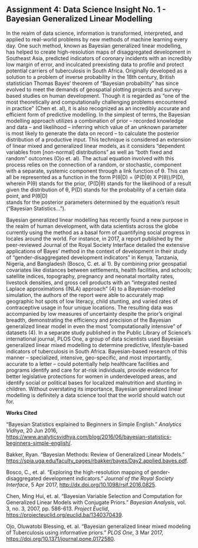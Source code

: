 ## Assignment 4: Data Science Insight No. 1 - Bayesian Generalized Linear Modelling

   <div>In the realm of data science, information is transformed, interpreted, and applied to real-world problems by new methods of machine learning every day. One such method, known as Bayesian generalized linear modelling, has helped to create high-resolution maps of disaggregated development in Southeast Asia, predicted indicators of coronary incidents with an incredibly low margin of error, and inculcated preexisting data to profile and protect potential carriers of tuberculosis in South Africa. Originally developed as a solution to a problem of inverse probability in the 18th century, British statistician Thomas Bayes’ theorem of “Bayesian probability” has since evolved to meet the demands of geospatial plotting projects and survey-based studies on human development. Though it is regarded as “one of the most theoretically and computationally challenging problems encountered in practice” (Chen et. al), it is also recognized as an incredibly accurate and efficient form of predictive modelling. In the simplest of terms, the Bayesian modelling approach utilizes a combination of prior – recorded knowledge and data – and likelihood – inferring which value of an unknown parameter is most likely to generate the data on record – to calculate the posterior distribution of a productive input. This technique is considered an extension of linear mixed and generalized linear models, as it considers “dependent variables from [non-normal] distributions” as well as “both fixed and random” outcomes (Ojo et. al). The actual equation involved with this process relies on the connection of a random, or stochastic, component with a separate, systemic component through a link function of θ. This can all be represented as a function in the form P(θ|D) = (P(D|θ) X P(θ))/P(D), wherein P(θ) stands for the prior, (P(D|θ) stands for the likelihood of a result given the distribution of θ, P(D) stands for the probability of a certain data point, and P(θ|D) </div> stands for the posterior parameters determined by the equation’s result (“Bayesian Statistics…”).


  Bayesian generalized linear modelling has recently found a new purpose in the realm of human development, with data scientists across the globe currently using the method as a basal form of quantifying social progress in locales around the world. For instance, in 2017, a report published by the peer-reviewed Journal of the Royal Society Interface detailed the extensive applications of Bayes’ method in the context of development in their study of “gender-disaggregated development indicators” in Kenya, Tanzania, Nigeria, and Bangladesh (Bosco, C. et. al 1). By combining prior geospatial covariates like distances between settlements, health facilities, and schools; satellite indices, topography, pregnancy and neonatal mortality rates, livestock densities, and gross cell products with an “integrated nested Laplace approximations (INLA) approach” (4) to a Bayesian-modelled simulation, the authors of the report were able to accurately map geographic hot spots of low literacy, child stunting, and varied rates of contraceptive usage in four unique locations. The resulting data was accompanied by low measures of uncertainty despite the prior’s original breadth, demonstrating the efficiency and precision of the Bayesian generalized linear model in even the most “computationally intensive” of datasets (4). In a separate study published in the Public Library of Science’s international journal, PLOS One, a group of data scientists used Bayesian generalized linear mixed modelling to determine predictive, lifestyle-based indicators of tuberculosis in South Africa. Bayesian-based research of this manner – specialized, intensive, geo-specific, and most importantly, accurate to a letter – could potentially help healthcare facilities and programs identify and care for at-risk individuals, provide evidence for better legislative protections for women in underdeveloped areas, and identify social or political bases for localized malnutrition and stunting in children. Without overstating its importance, Bayesian generalized linear modelling is definitely a data science tool that the world should watch out for. 

**Works Cited**

“Bayesian Statistics explained to Beginners in Simple English.” *Analytics Vidhya*, 20 Jun 2016, https://www.analyticsvidhya.com/blog/2016/06/bayesian-statistics-beginners-simple-english/. 

Bakker, Ryan. “Bayesian Methods: Review of Generalized Linear Models.” https://spia.uga.edu/faculty_pages/rbakker/bayes/Day2.applied.bayes.pdf. 

Bosco, C., et. al. “Exploring the high-resolution mapping of gender-disaggregated development indicators.” *Journal of the Royal Society Interface*, 5 Apr 2017, http://dx.doi.org/10.1098/rsif.2016.0825. 

Chen, Ming Hui, et. al. “Bayesian Variable Selection and Computation for Generalized Linear Models with Conjugate Priors.” *Bayesian Analysis*, vol. 3, no. 3, 2007, pp. 586-613. *Project Euclid*, https://projecteuclid.org/euclid.ba/1340370439. 

Ojo, Oluwatobi Blessing, et. al. “Bayesian generalized linear mixed modeling of Tuberculosis using informative priors.” *PLOS One*, 3 Mar 2017, https://doi.org/10.1371/journal.pone.0172580. 
 
